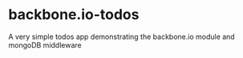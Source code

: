 backbone.io-todos
=================

A very simple todos app demonstrating the backbone.io module and mongoDB middleware
